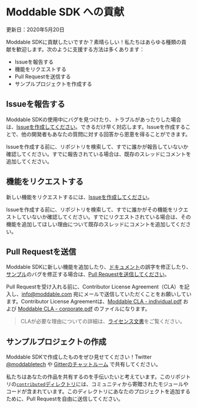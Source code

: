 # Moddable SDK への貢献

更新日：2020年5月20日

Moddable SDKに貢献したいですか？素晴らしい！私たちはあらゆる種類の貢献を歓迎します。次のように支援する方法は多くあります：

- Issueを報告する
- 機能をリクエストする
- Pull Requestを送信する
- サンプルプロジェクトを作成する

<a id="reporting-issues"></a>
## Issueを報告する

Moddable SDKの使用中にバグを見つけたり、トラブルがあったりした場合は、[Issueを作成してください](https://github.com/Moddable-OpenSource/moddable/issues)。できるだけ早く対応します。Issueを作成することで、他の開発者もあなたの質問に対する回答から恩恵を得ることができます。

Issueを作成する前に、リポジトリを検索して、すでに誰かが報告していないか確認してください。すでに報告されている場合は、既存のスレッドにコメントを追加してください。

<a id="requesting-features"></a>
## 機能をリクエストする

新しい機能をリクエストするには、[Issueを作成してください](https://github.com/Moddable-OpenSource/moddable/issues)。

Issueを作成する前に、リポジトリを検索して、すでに誰かがその機能をリクエストしていないか確認してください。すでにリクエストされている場合は、その機能を追加してほしい理由について既存のスレッドにコメントを追加してください。

<a id="pull-requests"></a>
## Pull Requestを送信

Moddable SDKに新しい機能を追加したり、[ドキュメント](./documentation)の誤字を修正したり、[サンプル](./examples)のバグを修正する場合は、[Pull Requestを送信してください](https://github.com/Moddable-OpenSource/moddable/pulls)。

Pull Requestを受け入れる前に、Contributor License Agreement（CLA）を記入し、[info@moddable.com](mailto:info@moddable.com) 宛にメールで送信していただくことをお願いしています。Contributor License Agreementは、[Moddable CLA - individual.pdf](https://github.com/Moddable-OpenSource/moddable/blob/public/licenses/Moddable%20CLA%20-%20individual.pdf) および [Moddable CLA - corporate.pdf](https://github.com/Moddable-OpenSource/moddable/blob/public/licenses/Moddable%20CLA%20-%20corporate.pdf) のファイルになります。

> CLAが必要な理由についての詳細は、[ライセンス文書](./licenses/readme.md#contributor-license-agreement)をご覧ください。

<a id="sample-projects"></a>
## サンプルプロジェクトの作成

Moddable SDKで作成したものをぜひ見せてください！Twitter [@moddabletech](https://www.twitter.com/moddabletech) や [Gitterのチャットルーム](https://gitter.im/embedded-javascript/moddable) で共有してください。

私たちはあなたの作品を共有するのを手伝いたいと考えています。このリポジトリの[`contributed`ディレクトリ](./contributed)には、コミュニティから寄贈されたモジュールやコードが含まれています。このディレクトリにあなたのプロジェクトを追加するために、Pull Requestを自由に送信してください。
